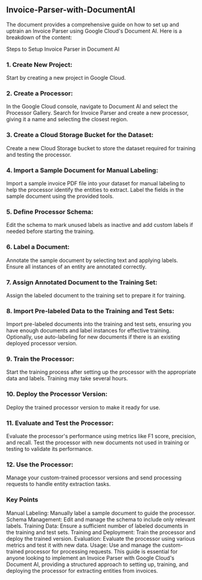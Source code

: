 ## Invoice-Parser-with-DocumentAI
The document provides a comprehensive guide on how to set up and uptrain an Invoice Parser using Google Cloud's Document AI. Here is a breakdown of the content:

Steps to Setup Invoice Parser in Document AI
### 1. Create New Project:
Start by creating a new project in Google Cloud.

### 2. Create a Processor:
In the Google Cloud console, navigate to Document AI and select the Processor Gallery.
Search for Invoice Parser and create a new processor, giving it a name and selecting the closest region.

### 3. Create a Cloud Storage Bucket for the Dataset:
Create a new Cloud Storage bucket to store the dataset required for training and testing the processor.

### 4. Import a Sample Document for Manual Labeling:
Import a sample invoice PDF file into your dataset for manual labeling to help the processor identify the entities to extract.
Label the fields in the sample document using the provided tools.

### 5. Define Processor Schema:
Edit the schema to mark unused labels as inactive and add custom labels if needed before starting the training.

### 6. Label a Document:
Annotate the sample document by selecting text and applying labels. Ensure all instances of an entity are annotated correctly.

### 7. Assign Annotated Document to the Training Set:
Assign the labeled document to the training set to prepare it for training.

### 8. Import Pre-labeled Data to the Training and Test Sets:
Import pre-labeled documents into the training and test sets, ensuring you have enough documents and label instances for effective training.
Optionally, use auto-labeling for new documents if there is an existing deployed processor version.

### 9. Train the Processor:
Start the training process after setting up the processor with the appropriate data and labels. Training may take several hours.

### 10. Deploy the Processor Version:
Deploy the trained processor version to make it ready for use.

### 11. Evaluate and Test the Processor:
Evaluate the processor's performance using metrics like F1 score, precision, and recall.
Test the processor with new documents not used in training or testing to validate its performance.

### 12. Use the Processor:
Manage your custom-trained processor versions and send processing requests to handle entity extraction tasks.

### Key Points
Manual Labeling: Manually label a sample document to guide the processor.
Schema Management: Edit and manage the schema to include only relevant labels.
Training Data: Ensure a sufficient number of labeled documents in the training and test sets.
Training and Deployment: Train the processor and deploy the trained version.
Evaluation: Evaluate the processor using various metrics and test it with new data.
Usage: Use and manage the custom-trained processor for processing requests.
This guide is essential for anyone looking to implement an Invoice Parser with Google Cloud's Document AI, providing a structured approach to setting up, training, and deploying the processor for extracting entities from invoices.
